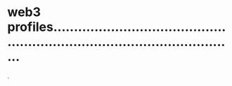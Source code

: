 # web3 profiles..................................................................................................
.
